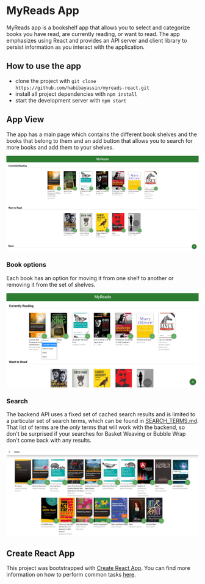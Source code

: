 # MyReads App

MyReads app is a bookshelf app that allows you to select and categorize books you have read, are currently reading, or want to read. The app emphasizes using React and provides an API server and client library to persist information as you interact with the application.

## How to use the app

* clone the project with `git clone https://github.com/habibayassin/myreads-react.git`
* install all project dependencies with `npm install`
* start the development server with `npm start`

## App View

The app has a main page which contains the different book shelves and the books that belong to them and an add button that allows you to search for more books and add them to your shelves.

![Main page](screenshots/main-page.png "main page")

### Book options
Each book has an option for moving it from one shelf to another or removing it from the set of shelves.

![Book options](screenshots/book-options.png "book options")

### Search
The backend API uses a fixed set of cached search results and is limited to a particular set of search terms, which can be found in [SEARCH_TERMS.md](SEARCH_TERMS.md). That list of terms are the _only_ terms that will work with the backend, so don't be surprised if your searches for Basket Weaving or Bubble Wrap don't come back with any results.

![Search page](screenshots/search-page.png "search page")


## Create React App

This project was bootstrapped with [Create React App](https://github.com/facebookincubator/create-react-app). You can find more information on how to perform common tasks [here](https://github.com/facebookincubator/create-react-app/blob/master/packages/react-scripts/template/README.md).

